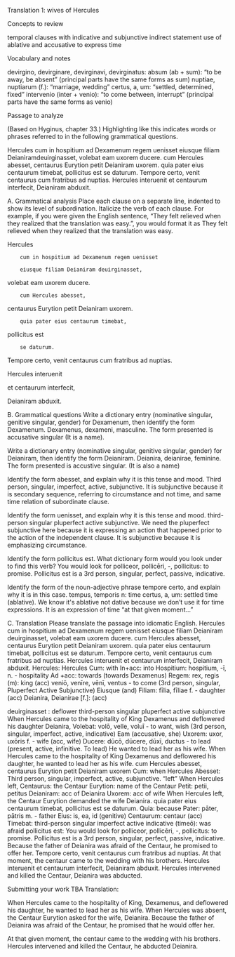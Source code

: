 Translation 1: wives of Hercules 


Concepts to review 

temporal clauses with indicative and subjunctive
indirect statement
use of ablative and accusative to express time


Vocabulary and notes 

devirgino, devirginare, devirginavi, devirginatus:
absum (ab + sum): “to be away, be absent” (principal parts have the same forms as sum)
nuptiae, nuptiarum (f.): “marriage, wedding”
certus, a, um: “settled, determined, fixed”
intervenio (inter + venio): “to come between, interrupt” (principal parts have the same forms as venio)


Passage to analyze 

(Based on Hyginus, chapter 33.)
Highlighting like this indicates words or phrases referred to in the following grammatical questions.

Hercules cum in hospitium ad Dexamenum regem uenisset eiusque filiam Deianiramdeuirginasset, volebat eam uxorem ducere. cum Hercules abesset, centaurus Eurytion petit Deianiram uxorem. quia pater eius centaurum timebat, pollicitus est se daturum.
Tempore certo, venit centaurus cum fratribus ad nuptias. Hercules interuenit et centaurum interfecit, Deianiram abduxit.


A. Grammatical analysis 
Place each clause on a separate line, indented to show its level of subordination. Italicize the verb of each clause. For example, if you were given the English sentence, “They felt relieved when they realized that the translation was easy.”, you would format it as
They felt relieved
when they realized
that the translation was easy.

Hercules 

        cum in hospitium ad Dexamenum regem uenisset 
  
        eiusque filiam Deianiram deuirginasset,
        
volebat eam uxorem ducere. 

        cum Hercules abesset, 
        
centaurus Eurytion petit Deianiram uxorem. 

        quia pater eius centaurum timebat, 
        
pollicitus est 

        se daturum.
        
        
Tempore certo, venit centaurus cum fratribus ad nuptias.


Hercules interuenit 

et centaurum interfecit, 

Deianiram abduxit.


B. Grammatical questions 
Write a dictionary entry (nominative singular, genitive singular, gender) for Dexamenum, then identify the form Dexamenum.
Dexamenus, dexameni, masculine. The form presented is accusative singular (It is a name). 


Write a dictionary entry (nominative singular, genitive singular, gender) for Deianiram, then identify the form Deianiram.
Deianira, deianirae, feminine. The form presented is accustive singular. (It is also a name)


Identify the form abesset, and explain why it is this tense and mood.
Third person, singular, imperfect, active, subjunctive. It is subjunctive because it is secondary sequence, referring to circumstance and not time, and same time relation of subordinate clause. 


Identify the form uenisset, and explain why it is this tense and mood.
third-person singular pluperfect active subjunctive. We need the pluperfect subjunctive here because it is expressing an action that happened prior to the action of the independent clause. It is subjunctive because it is emphasizing circumstance. 


Identify the form pollicitus est. What dictionary form would you look under to find this verb?
You would look for polliceor, pollicēri, -, pollicitus: to promise. Pollicitus est is a 3rd person, singular, perfect, passive, indicative. 




Identify the form of the noun-adjective phrase tempore certo, and explain why it is in this case.
tempus, temporis n: time
certus, a, um: settled time (ablative). We know it's ablative not dative because we don’t use it for time expressions. It is an expression of time “at that given moment…”


C. Translation 
Please translate the passage into idiomatic English.
Hercules cum in hospitium ad Dexamenum regem uenisset eiusque filiam Deianiram deuirginasset, volebat eam uxorem ducere. cum Hercules abesset, centaurus Eurytion petit Deianiram uxorem. quia pater eius centaurum timebat, pollicitus est se daturum.
Tempore certo, venit centaurus cum fratribus ad nuptias. Hercules interuenit et centaurum interfecit, Deianiram abduxit.
Hercules: Hercules
Cum: with 
In+acc: into 
Hospitium: hospitium, -ī, n. - hospitality
Ad +acc: towards (towards Dexamenus)
Regem: rex, regis (m): king (acc)
veniō, venīre, vēnī, ventus - to come (3rd person, singular, Pluperfect Active Subjunctive)
Eiusque (and)
Filiam: fīlia, fīliae f. - daughter (acc)
Deianira, Deianirae [f.]: (acc)

deuirginasset : deflower third-person singular pluperfect active subjunctive 
When Hercules came to the hospitality of King Dexamenus and deflowered his daughter Deianira, 
Volebat: volō, velle, voluī - to want, wish (3rd person, singular, imperfect, active, indicative)
Eam (accusative, she)
Uxorem: uxor, uxōris f. - wife (acc, wife)
Ducere: dūcō, dūcere, dūxī, ductus - to lead (present, active, infinitive. To lead)
He wanted to lead her as his wife. 
When Hercules came to the hospitality of King Dexamenus and deflowered his daughter, he wanted to lead her as his wife. 
cum Hercules abesset, centaurus Eurytion petit Deianiram uxorem
Cum: when
Hercules
Abesset: Third person, singular, imperfect, active, subjunctive. “left”
When Hercules left, 
Centaurus: the Centaur
Eurytion: name of the Centaur
Petit: petii, petitus
Deianiram: acc of Deianira
Uxorem: acc of wife
When Hercules left, the Centaur Eurytion demanded the wife Deianira. 
quia pater eius centaurum timebat, pollicitus est se daturum.
Quia: because 
Pater: pāter, pātris m. - father
Eius: is, ea, id (genitive)
Centaurum: centaur (acc)
Timebat: third-person singular imperfect active indicative (timeō): was afraid
pollicitus est: You would look for polliceor, pollicēri, -, pollicitus: to promise. Pollicitus est is a 3rd person, singular, perfect, passive, indicative. 
Because the father of Deianira was afraid of the Centaur, he promised to offer her. 
Tempore certo, venit centaurus cum fratribus ad nuptias.
At that moment, the centaur came to the wedding with his brothers.
Hercules interuenit et centaurum interfecit, Deianiram abduxit.
Hercules intervened and killed the Centaur, Deianira was abducted. 



Submitting your work 
TBA
Translation:


When Hercules came to the hospitality of King, Dexamenus, and deflowered his daughter, he wanted to lead her as his wife. When Hercules was absent, the Centaur Eurytion asked for the wife, Deianira. Because the father of Deianira was afraid of the Centaur, he promised that he would offer her. 

At that given moment, the centaur came to the wedding with his brothers. Hercules intervened and killed the Centaur, he abducted Deianira. 
